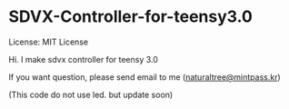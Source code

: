 SDVX-Controller-for-teensy3.0
===========================
License: MIT License

Hi.
I make sdvx controller for teensy 3.0

If you want question, please send email to me (naturaltree@mintpass.kr)

(This code do not use led. but update soon)
